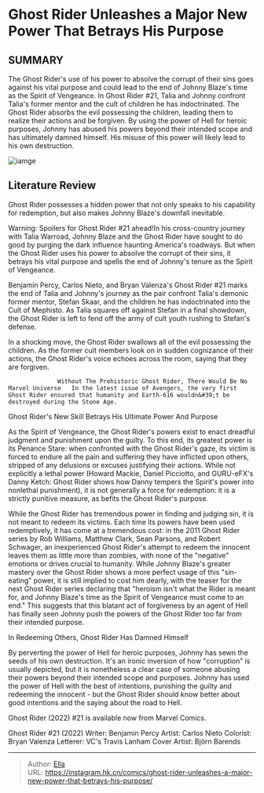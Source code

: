 # Ghost Rider Unleashes a Major New Power That Betrays His Purpose


## SUMMARY 



  The Ghost Rider&#39;s use of his power to absolve the corrupt of their sins goes against his vital purpose and could lead to the end of Johnny Blaze&#39;s time as the Spirit of Vengeance.   In Ghost Rider #21, Talia and Johnny confront Talia&#39;s former mentor and the cult of children he has indoctrinated. The Ghost Rider absorbs the evil possessing the children, leading them to realize their actions and be forgiven.   By using the power of Hell for heroic purposes, Johnny has abused his powers beyond their intended scope and has ultimately damned himself. His misuse of this power will likely lead to his own destruction.  

![iamge](https://static1.srcdn.com/wordpress/wp-content/uploads/2024/01/ghost-rider-12-cover-close-up.jpg)

## Literature Review

Ghost Rider possesses a hidden power that not only speaks to his capability for redemption, but also makes Johnny Blaze&#39;s downfall inevitable.




Warning: Spoilers for Ghost Rider #21 ahead!In his cross-country journey with Talia Warroad, Johnny Blaze and the Ghost Rider have sought to do good by purging the dark influence haunting America&#39;s roadways. But when the Ghost Rider uses his power to absolve the corrupt of their sins, it betrays his vital purpose and spells the end of Johnny&#39;s tenure as the Spirit of Vengeance.




Benjamin Percy, Carlos Nieto, and Bryan Valenza&#39;s Ghost Rider #21 marks the end of Talia and Johnny&#39;s journey as the pair confront Talia&#39;s demonic former mentor, Stefan Skaar, and the children he has indoctrinated into the Cult of Mephisto. As Talia squares off against Stefan in a final showdown, the Ghost Rider is left to fend off the army of cult youth rushing to Stefan&#39;s defense.



          

In a shocking move, the Ghost Rider swallows all of the evil possessing the children. As the former cult members look on in sudden cognizance of their actions, the Ghost Rider&#39;s voice echoes across the room, saying that they are forgiven.

                  Without The Prehistoric Ghost Rider, There Would Be No Marvel Universe   In the latest issue of Avengers, the very first Ghost Rider ensured that humanity and Earth-616 wouldn&#39;t be destroyed during the Stone Age.   





 Ghost Rider&#39;s New Skill Betrays His Ultimate Power And Purpose 


          

As the Spirit of Vengeance, the Ghost Rider&#39;s powers exist to enact dreadful judgment and punishment upon the guilty. To this end, its greatest power is its Penance Stare: when confronted with the Ghost Rider&#39;s gaze, its victim is forced to endure all the pain and suffering they have inflicted upon others, stripped of any delusions or excuses justifying their actions. While not explicitly a lethal power (Howard Mackie, Daniel Picciotto, and GURU-eFX&#39;s Danny Ketch: Ghost Rider shows how Danny tempers the Spirit&#39;s power into nonlethal punishment), it is not generally a force for redemption: it is a strictly punitive measure, as befits the Ghost Rider&#39;s purpose.

While the Ghost Rider has tremendous power in finding and judging sin, it is not meant to redeem its victims. Each time its powers have been used redemptively, it has come at a tremendous cost: in the 2011 Ghost Rider series by Rob Williams, Matthew Clark, Sean Parsons, and Robert Schwager, an inexperienced Ghost Rider&#39;s attempt to redeem the innocent leaves them as little more than zombies, with none of the &#34;negative&#34; emotions or drives crucial to humanity. While Johnny Blaze&#39;s greater mastery over the Ghost Rider shows a more perfect usage of this &#34;sin-eating&#34; power, it is still implied to cost him dearly, with the teaser for the next Ghost Rider series declaring that &#34;heroism isn&#39;t what the Rider is meant for, and Johnny Blaze&#39;s time as the Spirit of Vengeance must come to an end.&#34; This suggests that this blatant act of forgiveness by an agent of Hell has finally seen Johnny push the powers of the Ghost Rider too far from their intended purpose.






 In Redeeming Others, Ghost Rider Has Damned Himself 
          

By perverting the power of Hell for heroic purposes, Johnny has sewn the seeds of his own destruction. It&#39;s an ironic inversion of how &#34;corruption&#34; is usually depicted, but it is nonetheless a clear case of someone abusing their powers beyond their intended scope and purposes. Johnny has used the power of Hell with the best of intentions, punishing the guilty and redeeming the innocent - but the Ghost Rider should know better about good intentions and the saying about the road to Hell.



Ghost Rider (2022) #21 is available now from Marvel Comics.




 Ghost Rider #21 (2022)                  Writer: Benjamin Percy   Artist: Carlos Nieto   Colorist: Bryan Valenza   Letterer: VC&#39;s Travis Lanham   Cover Artist: Björn Barends      







---

> Author: [Ella](https://instagram.hk.cn/)  
> URL: https://instagram.hk.cn/comics/ghost-rider-unleashes-a-major-new-power-that-betrays-his-purpose/  


